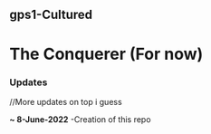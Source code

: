 ## gps1-Cultured
# **The Conquerer (For now)**

### **Updates**

//More updates on top i guess

**~ 8-June-2022**
-Creation of this repo
